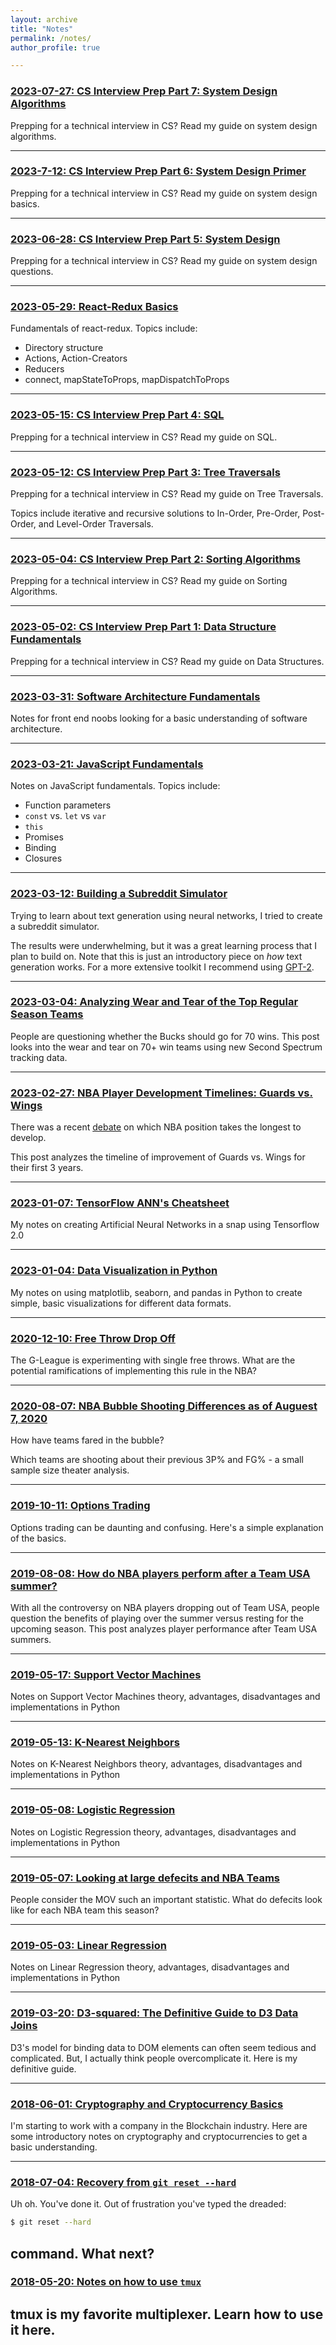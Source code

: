 ```yaml
---
layout: archive
title: "Notes"
permalink: /notes/
author_profile: true

---
```


### [2023-07-27: CS Interview Prep Part 7: System Design Algorithms](/notes/2023/06/27/system-design-algorithms)

Prepping for a technical interview in CS? Read my guide on system design algorithms.

---

### [2023-7-12: CS Interview Prep Part 6: System Design Primer](/notes/2023/07/12/system-design-primer)

Prepping for a technical interview in CS? Read my guide on system design basics.

---

### [2023-06-28: CS Interview Prep Part 5: System Design](/notes/2023/06/28/system-design)

Prepping for a technical interview in CS? Read my guide on system design questions.

---

### [2023-05-29: React-Redux Basics](/notes/2023/05/29/react-redux)

Fundamentals of react-redux. Topics include:
* Directory structure
* Actions, Action-Creators
* Reducers
* connect, mapStateToProps, mapDispatchToProps

---

### [2023-05-15: CS Interview Prep Part 4: SQL](/notes/2023/05/15/sql)

Prepping for a technical interview in CS? Read my guide on SQL.

---

### [2023-05-12: CS Interview Prep Part 3: Tree Traversals](/notes/2023/05/12/tree-traversals)

Prepping for a technical interview in CS? Read my guide on Tree Traversals.

Topics include iterative and recursive solutions to In-Order, Pre-Order, Post-Order, and Level-Order Traversals.

---

### [2023-05-04: CS Interview Prep Part 2: Sorting Algorithms](/notes/2023/05/04/sorting-algorithms)

Prepping for a technical interview in CS? Read my guide on Sorting Algorithms.

---

### [2023-05-02: CS Interview Prep Part 1: Data Structure Fundamentals](/notes/2023/05/02/data-structures)

Prepping for a technical interview in CS? Read my guide on Data Structures.

---

### [2023-03-31: Software Architecture Fundamentals](/notes/2023/03/31/software-architecture)

Notes for front end noobs looking for a basic understanding of software architecture.

---

### [2023-03-21: JavaScript Fundamentals](/notes/2023/03/21/javascript-fundamentals)

Notes on JavaScript fundamentals. Topics include:
* Function parameters
* `const` vs. `let` vs `var`
* `this`
* Promises
* Binding
* Closures

---

### [2023-03-12: Building a Subreddit Simulator](/notes/2023/03/12/subreddit-simulator)

Trying to learn about text generation using neural networks, I tried to create a subreddit simulator.

The results were underwhelming, but it was a great learning process that I plan to build on. Note that this is just an introductory piece on *how* text generation works. For a more extensive toolkit I recommend using [GPT-2](https://openai.com/blog/better-language-models/).

---

### [2023-03-04: Analyzing Wear and Tear of the Top Regular Season Teams](/notes/2023/03/04/wear-tear)

People are questioning whether the Bucks should go for 70 wins. This post looks into the wear and tear on 70+ win teams using new Second Spectrum tracking data.

---

### [2023-02-27: NBA Player Development Timelines: Guards vs. Wings](/notes/2023/02/27/player-development)

There was a recent [debate]((https://twitter.com/samesfandiari/status/1231947582051454982)) on which NBA position takes the longest to develop.

This post analyzes the timeline of improvement of Guards vs. Wings for their first 3 years.

---

### [2023-01-07: TensorFlow ANN's Cheatsheet](/notes/2023/01/07/tensorflow-anns)

My notes on creating Artificial Neural Networks in a snap using Tensorflow 2.0

---

### [2023-01-04: Data Visualization in Python](/notes/2023/01/04/data-visualization-python)

My notes on using matplotlib, seaborn, and pandas in Python to create simple, basic visualizations for different data formats.


---

### [2020-12-10: Free Throw Drop Off](/notes/2020/12/10/free-throw-drop-off)

The G-League is experimenting with single free throws. What are the potential ramifications of implementing this rule in the NBA? 

---

### [2020-08-07: NBA Bubble Shooting Differences as of Auguest 7, 2020](/notes/2020/08/07/bubble-shooting)

How have teams fared in the bubble?

Which teams are shooting about their previous 3P% and FG% - a small sample size theater analysis.

---

### [2019-10-11: Options Trading](/notes/2019/10/11/options-trading)

Options trading can be daunting and confusing. Here's a simple explanation of the basics.

---

### [2019-08-08: How do NBA players perform after a Team USA summer?](/notes/2019/08/08/team-usa)

With all the controversy on NBA players dropping out of Team USA, people question the benefits of playing over the summer versus resting for the upcoming season. This post analyzes player performance after Team USA summers.

---

### [2019-05-17: Support Vector Machines](/notes/2019/05/17/svms)

Notes on Support Vector Machines theory, advantages, disadvantages and implementations in Python

---

### [2019-05-13: K-Nearest Neighbors](/notes/2019/05/13/knns)

Notes on K-Nearest Neighbors theory, advantages, disadvantages and implementations in Python

---

### [2019-05-08: Logistic Regression](/notes/2019/05/08/logistic-regression)

Notes on Logistic Regression theory, advantages, disadvantages and implementations in Python

---

### [2019-05-07: Looking at large defecits and NBA Teams](/notes/2019/05/07/nba-defecits)

People consider the MOV such an important statistic. What do defecits look like for each NBA team this season?

---

### [2019-05-03: Linear Regression](/notes/2019/05/03/linear-regression)

Notes on Linear Regression theory, advantages, disadvantages and implementations in Python

---

### [2019-03-20: D3-squared: The Definitive Guide to D3 Data Joins](/notes/2019/03/20/data-joins)

D3's model for binding data to DOM elements can often seem tedious and complicated. But, I actually think people overcomplicate it. Here is my definitive guide.

---

### [2018-06-01: Cryptography and Cryptocurrency Basics](/notes/2018/06/01/crypto-notes)

I'm starting to work with a company in the Blockchain industry. Here are some introductory notes on cryptography and cryptocurrencies to get a basic understanding.

---

### [2018-07-04: Recovery from `git reset --hard`](/notes/2018/07/04/git-reset-hard)

Uh oh. You've done it. Out of frustration you've typed the dreaded: 
```bash
$ git reset --hard
```

command. What next?
---

### [2018-05-20: Notes on how to use `tmux`](/notes/2018/05/20/tmux-notes)

tmux is my favorite multiplexer. Learn how to use it here.
---
